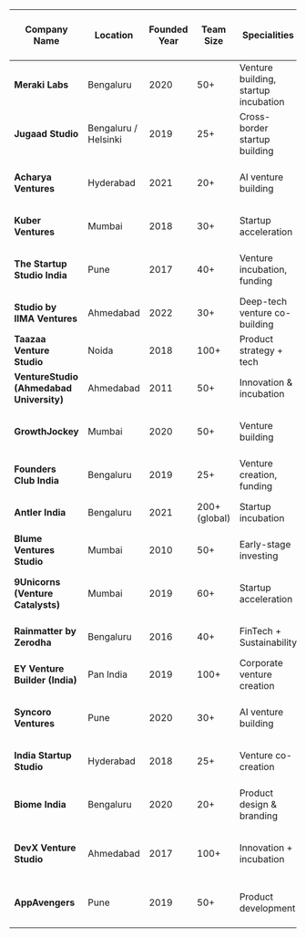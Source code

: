 | **Company Name**                         | **Location**         | **Founded Year** | **Team Size** | **Specialities**                     | **Main Services**                           | **Key Products / Tech Used** | **Target Audience**      | **Partnership / Model** | **USP (Unique Selling Point)**     | **Website Link**                                         |
| ---------------------------------------- | -------------------- | ---------------- | ------------- | ------------------------------------ | ------------------------------------------- | ---------------------------- | ------------------------ | ----------------------- | ---------------------------------- | -------------------------------------------------------- |
| **Meraki Labs**                          | Bengaluru            | 2020             | 50+           | Venture building, startup incubation | Product development, investment, mentorship | AI, SaaS, Mobile apps        | Founders, startups       | Equity + Co-building    | Builds ventures from idea to scale | [merakilabs.io](https://merakilabs.io)                   |
| **Jugaad Studio**                        | Bengaluru / Helsinki | 2019             | 25+           | Cross-border startup building        | Product design, dev, market expansion       | Web, mobile, AR/VR           | Indian + Nordic founders | Co-found + Equity       | Connects India & Nordic ecosystem  | [jugaad.studio](https://jugaad.studio)                   |
| **Acharya Ventures**                     | Hyderabad            | 2021             | 20+           | AI venture building                  | MVP dev, AI integration, funding            | AI, ML, Cloud                | Tech founders            | Cash + Equity           | AI-powered venture studio          | [acharyaventures.com](https://acharyaventures.com)       |
| **Kuber Ventures**                       | Mumbai               | 2018             | 30+           | Startup acceleration                 | Product, branding, scaling                  | SaaS, FinTech tools          | Early-stage founders     | Equity partnership      | From conception to exit            | [kuber.ventures](https://kuber.ventures)                 |
| **The Startup Studio India**             | Pune                 | 2017             | 40+           | Venture incubation, funding          | Product build, pitch, go-to-market          | Mobile & SaaS apps           | Entrepreneurs            | Equity + Mentorship     | “Idea to Execution” studio         | [thestartupstudio.in](https://thestartupstudio.in)       |
| **Studio by IIMA Ventures**              | Ahmedabad            | 2022             | 30+           | Deep-tech venture co-building        | Research, prototype, scale                  | AI, healthtech, fintech      | Innovators, founders     | Co-build + fund         | Supported by IIMA ecosystem        | [iimaventures.com](https://iimaventures.com)             |
| **Taazaa Venture Studio**                | Noida                | 2018             | 100+          | Product strategy + tech              | Software dev, product launch                | Web, SaaS, Mobile            | Startups, SMEs           | Build + Equity          | Speed & scale for MVPs             | [taazaa.com](https://www.taazaa.com)                     |
| **VentureStudio (Ahmedabad University)** | Ahmedabad            | 2011             | 50+           | Innovation & incubation              | Startup mentoring, prototyping              | IoT, AgriTech                | Students, founders       | Incubation + Co-dev     | University-backed ecosystem        | [venturestudioindia.com](https://venturestudioindia.com) |
| **GrowthJockey**                         | Mumbai               | 2020             | 50+           | Venture building                     | Business design, brand building             | SaaS, D2C tech               | Corporates & founders    | Equity + Consulting     | Scales new business lines          | [growthjockey.com](https://growthjockey.com)             |
| **Founders Club India**                  | Bengaluru            | 2019             | 25+           | Venture creation, funding            | Strategy, MVP dev, GTM                      | FinTech, SaaS                | Startup founders         | Co-create + fund        | Founder-first studio               | [foundersclubindia.com](https://foundersclubindia.com)   |
| **Antler India**                         | Bengaluru            | 2021             | 200+ (global) | Startup incubation                   | Funding + co-building                       | SaaS, HealthTech             | Founders                 | Equity (5-10%)          | Global studio network              | [antler.co/india](https://antler.co/india)               |
| **Blume Ventures Studio**                | Mumbai               | 2010             | 50+           | Early-stage investing                | Product & GTM support                       | SaaS, AI, FinTech            | Seed-stage founders      | Investment + support    | India’s top early VC studio        | [blume.vc](https://blume.vc)                             |
| **9Unicorns (Venture Catalysts)**        | Mumbai               | 2019             | 60+           | Startup acceleration                 | Incubation, tech, funding                   | AI, SaaS, HealthTech         | Startups                 | Equity + funding        | Fastest growing seed studio        | [9unicorns.in](https://9unicorns.in)                     |
| **Rainmatter by Zerodha**                | Bengaluru            | 2016             | 40+           | FinTech + Sustainability             | Product funding, mentorship                 | FinTech, Health, Climate     | Founders                 | Equity-based            | Backed by Zerodha                  | [rainmatter.com](https://rainmatter.com)                 |
| **EY Venture Builder (India)**           | Pan India            | 2019             | 100+          | Corporate venture creation           | Ideation, validation, scaling               | AI, Blockchain               | Enterprises, startups    | Co-build + fund         | Leverages EY’s global reach        | [ey.com](https://www.ey.com)                             |
| **Syncoro Ventures**                     | Pune                 | 2020             | 30+           | AI venture building                  | Ideation, validation, tech dev              | GenAI, Cloud                 | Startups, innovators     | Partner-based           | Data-driven venture builder        | [syncoro.com](https://syncoro.com)                       |
| **India Startup Studio**                 | Hyderabad            | 2018             | 25+           | Venture co-creation                  | MVP, GTM, scaling                           | Mobile, SaaS                 | Entrepreneurs            | Equity-based            | Hands-on startup studio            | [indiastartupstudio.com](https://indiastartupstudio.com) |
| **Biome India**                          | Bengaluru            | 2020             | 20+           | Product design & branding            | UX/UI, MVP dev, marketing                   | Web, app, SaaS               | Startups                 | Service + equity        | Design-driven venture studio       | [biome.in](https://biome.in)                             |
| **DevX Venture Studio**                  | Ahmedabad            | 2017             | 100+          | Innovation + incubation              | Product, coworking, funding                 | SaaS, IoT                    | Founders, corporates     | Equity + space          | Gujarat’s biggest innovation hub   | [devx.work](https://devx.work)                           |
| **AppAvengers**                          | Pune                 | 2019             | 50+           | Product development                  | App/SaaS development, branding              | Flutter, React, Node         | Startups, SMEs           | Paid + equity           | Tech + branding under one roof     | [appavengers.co](https://appavengers.co)                 |
